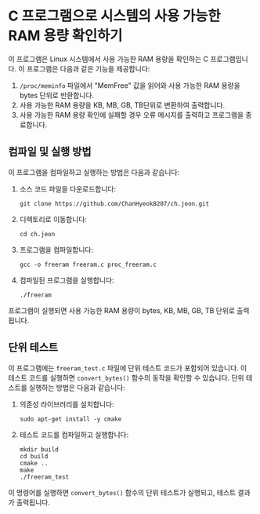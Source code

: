 # C 프로그램으로 시스템의 사용 가능한 RAM 용량 확인하기

이 프로그램은 Linux 시스템에서 사용 가능한 RAM 용량을 확인하는 C 프로그램입니다. 이 프로그램은 다음과 같은 기능을 제공합니다:

1. `/proc/meminfo` 파일에서 "MemFree" 값을 읽어와 사용 가능한 RAM 용량을 bytes 단위로 반환합니다.
2. 사용 가능한 RAM 용량을 KB, MB, GB, TB단위로 변환하여 출력합니다.
3. 사용 가능한 RAM 용량 확인에 실패할 경우 오류 메시지를 출력하고 프로그램을 종료합니다.

## 컴파일 및 실행 방법

이 프로그램을 컴파일하고 실행하는 방법은 다음과 같습니다:

1. 소스 코드 파일을 다운로드합니다:
   ```
   git clone https://github.com/ChanHyeok8207/ch.jeon.git
   ```

2. 디렉토리로 이동합니다:
   ```
   cd ch.jeon
   ```

3. 프로그램을 컴파일합니다:
   ```
   gcc -o freeram freeram.c proc_freeram.c
   ```

4. 컴파일된 프로그램을 실행합니다:
   ```
   ./freeram
   ```

프로그램이 실행되면 사용 가능한 RAM 용량이 bytes, KB, MB, GB, TB 단위로 출력됩니다.

## 단위 테스트

이 프로그램에는 `freeram_test.c` 파일에 단위 테스트 코드가 포함되어 있습니다. 이 테스트 코드를 실행하면 `convert_bytes()` 함수의 동작을 확인할 수 있습니다. 단위 테스트를 실행하는 방법은 다음과 같습니다:

1. 의존성 라이브러리를 설치합니다:
   ```
   sudo apt-get install -y cmake
   ```

2. 테스트 코드를 컴파일하고 실행합니다:
   ```
   mkdir build
   cd build
   cmake ..
   make
   ./freeram_test
   ```

이 명령어를 실행하면 `convert_bytes()` 함수의 단위 테스트가 실행되고, 테스트 결과가 출력됩니다. 
